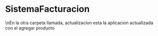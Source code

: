 # SistemaFacturacion

\nEn la otra carpeta llamada, actualizacion esta la aplicacion actualizada con el agregar producto
